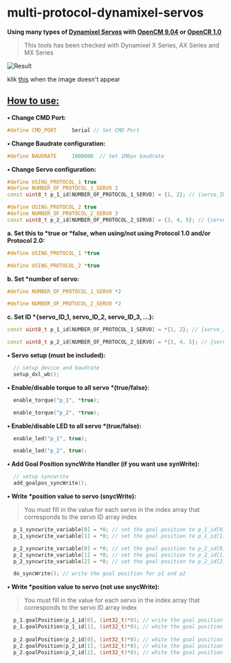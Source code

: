 # multi-protocol-dynamixel-servos

**Using many types of [Dynamixel Servos](https://github.com/ROBOTIS-GIT/emanual/blob/master/docs/en/dxl/dxl.md) with [OpenCM 9.04](https://github.com/ROBOTIS-GIT/emanual/blob/master/docs/en/parts/controller/opencm904.md) or [OpenCR 1.0](https://github.com/ROBOTIS-GIT/emanual/blob/master/docs/en/parts/controller/opencr10.md)**

>This tools has been checked with Dynamixel X Series, AX Series and MX Series

![Result](https://github.com/charlierolando/multi-protocol-dynamixel-servos/blob/main/images/images1.gif)

klik [this](https://github.com/charlierolando/multi-protocol-dynamixel-servos/blob/main/images/images1.gif) when the image doesn't appear

## [How to use:](#how-to-use)

**• Change CMD Port:**

```cpp title="editt.cpp"
#define CMD_PORT     Serial // Set CMD Port
```

**• Change Baudrate configuration:**

```cpp title="editt.cpp"
#define BAUDRATE     1000000  // Set 1Mbps baudrate
```

**• Change Servo configuration:**

```cpp title="editt.cpp"
#define USING_PROTOCOL_1 true
#define NUMBER_OF_PROTOCOL_1_SERVO 2
const uint8_t p_1_id[NUMBER_OF_PROTOCOL_1_SERVO] = {1, 2}; // {servo_ID_1, servo_ID_2, ...};

#define USING_PROTOCOL_2 true
#define NUMBER_OF_PROTOCOL_2_SERVO 3
const uint8_t p_2_id[NUMBER_OF_PROTOCOL_2_SERVO] = {3, 4, 5}; // {servo_ID_5, servo_ID_6, ...};
```

__a. Set this to *true or *false, when using/not using Protocol 1.0 and/or Protocol 2.0:__

```cpp title="editt.cpp"
#define USING_PROTOCOL_1 *true

#define USING_PROTOCOL_2 *true
```

__b. Set *number of servo:__

```cpp title="editt.cpp"
#define NUMBER_OF_PROTOCOL_1_SERVO *2

#define NUMBER_OF_PROTOCOL_2_SERVO *2
```

__c. Set ID *{servo_ID_1, servo_ID_2, servo_ID_3, ...}:__

```cpp title="editt.cpp"
const uint8_t p_1_id[NUMBER_OF_PROTOCOL_1_SERVO] = *{1, 2}; // {servo_ID_1, servo_ID_2, ...};

const uint8_t p_2_id[NUMBER_OF_PROTOCOL_2_SERVO] = *{3, 4, 5}; // {servo_ID_3, servo_ID_4, ...};
```

__• Servo setup (must be included):__

```cpp title="editt.cpp"
  // setup device and baudrate
  setup_dxl_wb();
```

__• Enable/disable torque to all servo *(true/false):__

```cpp title="editt.cpp"
  enable_torque("p_1", *true);

  enable_torque("p_2", *true);
```

__• Enable/disable LED to all servo *(true/false):__

```cpp title="editt.cpp"
  enable_led("p_1", true);

  enable_led("p_2", true);
```

__• Add Goal Position syncWrite Handler (if you want use synWrite):__

```cpp title="editt.cpp"
  // setup syncwrite
  add_goalpos_syncWrite();
```

__• Write *position value to servo (snycWrite):__

>You must fill in the value for each servo in the index array that corresponds to the servo ID array index

```cpp title="editt.cpp"
  p_1_syncwrite_variable[0] = *0; // set the goal position to p_1_id[0]
  p_1_syncwrite_variable[1] = *0; // set the goal position to p_1_id[1]

  p_2_syncwrite_variable[0] = *0; // set the goal position to p_2_id[0]
  p_2_syncwrite_variable[1] = *0; // set the goal position to p_2_id[1]
  p_2_syncwrite_variable[2] = *0; // set the goal position to p_2_id[2]

  do_syncWrite(); // write the goal position for p1 and p2
```

__• Write *position value to servo (not use snycWrite):__

>You must fill in the value for each servo in the index array that corresponds to the servo ID array index

```cpp title="editt.cpp"
  p_1.goalPosition(p_1_id[0], (int32_t)*0); // write the goal position to p_1_id[0]
  p_1.goalPosition(p_1_id[1], (int32_t)*0); // white the goal position to p_1_id[1]
  
  p_2.goalPosition(p_2_id[0], (int32_t)*0); // white the goal position to p_2_id[0]
  p_2.goalPosition(p_2_id[1], (int32_t)*0); // white the goal position to p_2_id[1]
  p_2.goalPosition(p_2_id[2], (int32_t)*0); // white the goal position to p_2_id[2]
```
